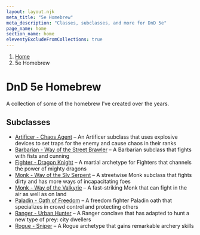 ```yaml
---
layout: layout.njk
meta_title: "5e Homebrew"
meta_description: "Classes, subclasses, and more for DnD 5e"
page_name: home
section_name: home
eleventyExcludeFromCollections: true
---
```


<div id="breadcrumbs"></div>

1. [Home](/)
2. 5e Homebrew

# DnD 5e Homebrew

A collection of some of the homebrew I've created over the years.

## Subclasses

* [Artificer - Chaos Agent](/5e-homebrew/subclasses/artificer-chaos-agent/) &ndash; An Artificer subclass that uses explosive devices to set traps for the enemy and cause chaos in their ranks
* [Barbarian - Way of the Street Brawler](/5e-homebrew/subclasses/barbarian-street-brawler/) &ndash; A Barbarian subclass that fights with fists and cunning
* [Fighter - Dragon Knight](/5e-homebrew/subclasses/fighter-dragon-knight/) &ndash; A martial archetype for Fighters that channels the power of mighty dragons
* [Monk - Way of the Sly Serpent](/5e-homebrew/subclasses/monk-sly-serpent/) &ndash; A streetwise Monk subclass that fights dirty and has more ways of incapacitating foes
* [Monk - Way of the Valkyrie](/5e-homebrew/subclasses/monk-valkyrie/) &ndash; A fast-striking Monk that can fight in the air as well as on land
* [Paladin - Oath of Freedom](/5e-homebrew/subclasses/paladin-freedom/) &ndash; A freedom fighter Paladin oath that specializes in crowd control and protecting others
* [Ranger - Urban Hunter](/5e-homebrew/subclasses/ranger-urban-hunter/) &ndash; A Ranger conclave that has adapted to hunt a new type of prey: city dwellers
* [Rogue - Sniper](/5e-homebrew/subclasses/rogue-sniper/) &ndash; A Rogue archetype that gains remarkable archery skills